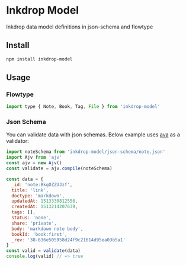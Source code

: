 Inkdrop Model
==================

Inkdrop data model definitions in json-schema and flowtype

## Install

```sh
npm install inkdrop-model
```

## Usage

### Flowtype

```javascript
import type { Note, Book, Tag, File } from 'inkdrop-model'
```

### Json Schema

You can validate data with json schemas.
Below example uses [ava](https://github.com/avajs/ava) as a validator:

```javascript
import noteSchema from 'inkdrop-model/json-schema/note.json'
import Ajv from 'ajv'
const ajv = new Ajv()
const validate = ajv.compile(noteSchema)

const data = {
  _id: 'note:BkgOZZUJzf',
  title: 'link',
  doctype: 'markdown',
  updatedAt: 1513330812556,
  createdAt: 1513214207639,
  tags: [],
  status: 'none',
  share: 'private',
  body: 'markdown note body',
  bookId: 'book:first',
  _rev: '38-636e505958d24f9c21614d95ea03b5a1'
}
const valid = validate(data)
console.log(valid) // => true
```

